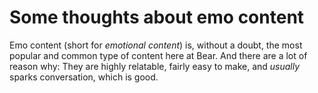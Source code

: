 # Some thoughts about emo content

Emo content (short for *emotional content*) is, without a doubt, the most popular and common type of content here at Bear. And there are a lot of reason why: They are highly relatable, fairly easy to make, and *usually* sparks conversation, which is good.